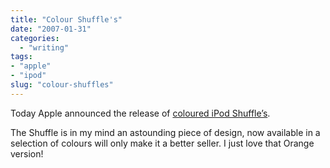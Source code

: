```yaml
---
title: "Colour Shuffle's"
date: "2007-01-31"
categories: 
  - "writing"
tags:
- "apple"
- "ipod"
slug: "colour-shuffles"
---
```


Today Apple announced the release of [coloured iPod Shuffle’s][1].

The Shuffle is in my mind an astounding piece of design, now available in a selection of colours will only make it a better seller. I just love that Orange version!

[1]:	https://www.apple.com/ipodshuffle/